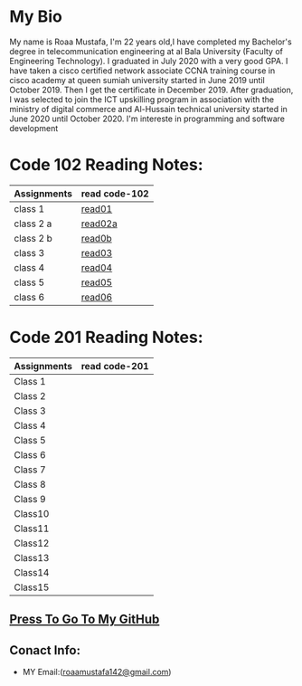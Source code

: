 

#  My Bio
My name is Roaa Mustafa, I'm 22 years old,I have completed my Bachelor's degree in telecommunication engineering at al Bala University (Faculty of Engineering Technology).
I graduated in July 2020 with a very good GPA.
I have taken a cisco certified network associate CCNA training course in cisco academy at queen sumiah university started in June 2019 until October 2019. Then I get the certificate in December 2019.
After graduation, I was selected to join the ICT upskilling program in association with the ministry of digital commerce and Al-Hussain technical university started in June 2020 until October 2020.
I'm intereste in programming and software development 
# Code 102 Reading Notes:
|Assignments |     read code-102    |
|----------- | ---------------------|
|class 1     | [read01](read01.md)  |
|class 2 a   | [read02a](read02a.md)|
|class 2 b   | [read0b](read02b.md) |
|class 3     | [read03](read03.md)  |
|class 4     | [read04](read04.md)  |
|class 5     | [read05](read05.md)  |
|class 6     | [read06](read06.md)  |

# Code 201 Reading Notes:
|Assignments |     read code-201    |
|----------- | ---------------------|
|  Class 1   |                      |
|  Class 2   |                      |
|  Class 3   |                      |
|  Class 4   |                      |
|  Class 5   |                      |
|  Class 6   |                      |
|  Class 7   |                      |
|  Class 8   |                      |
|  Class 9   |                      |
|  Class10   |                      |
|  Class11   |                      |
|  Class12   |                      |
|  Class13   |                      |
|  Class14   |                      |
|  Class15   |                      |

## [Press To Go To My GitHub](https://github.com/RoaaMustafa)

## Conact Info:
* MY Email:(roaamustafa142@gmail.com)


